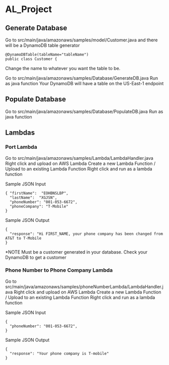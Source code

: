 # AL_Project

## Generate Database
Go to src/main/java/amazonaws/samples/model/Customer.java and there will be a DynamoDB table generator
```
@DynamoDBTable(tableName="tableName")
public class Customer {
```
Change the name to whatever you want the table to be.

Go to src/main/java/amazonaws/samples/Database/GenerateDB.java
Run as java function
Your DynamoDB will have a table on the US-East-1 endpoint

## Populate Database
Go to src/main/java/amazonaws/samples/Database/PopulateDB.java
Run as java function

## Lambdas

### Port Lambda
Go to src/main/java/amazonaws/samples/Lambda/LambdaHandler.java
Right click and upload on AWS Lambda
Create a new Lambda Function / Upload to an existing Lambda Function
Right click and run as a lambda function

Sample JSON Input
```
{ "firstName":  "EOHBNSLBP",
  "lastName":  "XGJSN",
  "phoneNumber": "001-053-6672",
  "phoneCompany": "T-Mobile"
}  
```
Sample JSON Output
```
{
  "response": "Hi FIRST_NAME, your phone company has been changed from AT&T to T-Mobile
}
```

*NOTE Must be a customer generated in your database. Check your DynamoDB to get a customer


### Phone Number to Phone Company Lambda
Go to src/main/java/amazonaws/samples/phoneNumberLambda/LambdaHandler.java
Right click and upload on AWS Lambda
Create a new Lambda Function / Upload to an existing Lambda Function
Right click and run as a lambda function

Sample JSON Input
```
{ 
  "phoneNumber": "001-053-6672",
}  
```
Sample JSON Output
```
{
  "response": "Your phone company is T-mobile"
}
```

